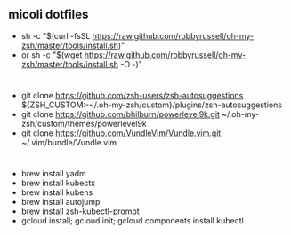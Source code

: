 micoli dotfiles
---------------

* sh -c "$(curl -fsSL https://raw.github.com/robbyrussell/oh-my-zsh/master/tools/install.sh)"
* or sh -c "$(wget https://raw.github.com/robbyrussell/oh-my-zsh/master/tools/install.sh -O -)"
#
* git clone https://github.com/zsh-users/zsh-autosuggestions ${ZSH_CUSTOM:-~/.oh-my-zsh/custom}/plugins/zsh-autosuggestions
* git clone https://github.com/bhilburn/powerlevel9k.git ~/.oh-my-zsh/custom/themes/powerlevel9k
* git clone https://github.com/VundleVim/Vundle.vim.git ~/.vim/bundle/Vundle.vim
#
* brew install yadm
* brew install kubectx
* brew install kubens
* brew install autojump
* brew install zsh-kubectl-prompt
* gcloud install;  gcloud init; gcloud components install kubectl
